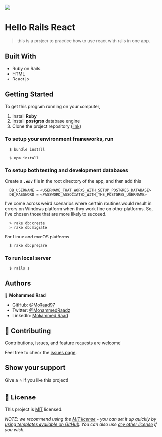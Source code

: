 ![](https://img.shields.io/badge/Microverse-blueviolet)

# Hello Rails React 

> this is a project to practice how to use react with rails in one app.


## Built With

- Ruby on Rails
- HTML
- React js


## Getting Started

To get this program running on your computer,

1. Install **Ruby**
2. Install **postgres** database engine
2. Clone the project repository ([link](../../))

### To setup your environment frameworks, run
  ```
    $ bundle install
    
    $ npm install
  ```

### To setup both testing and development databases
  Create a _**`.env`**_ file in the root directory of the app, and then add this
  ```
    DB_USERNAME = <USERNAME_THAT_WORKS_WITH_SETUP_POSTGRES_DATABASE>
    DB_PASSWORD = <PASSWORD_ASSOCIATED_WITH_THE_POSTGRES_USERNAME>
  ```

  I've come across weird scenarios where certain routines would result in errors on Windows platform when 
  they work fine on other platforms. So, I've chosen those that are more likely to succeed.
  ```
    > rake db:create
    > rake db:migrate
  ```

  For Linux and macOS platforms
  ```
    $ rake db:prepare
  ```

### To run local server
  ```
    $ rails s
  ```


## Authors

👤 **Mohammed Raad**

- GitHub: [@MoRaad97](https://github.com/MoRaad97)
- Twitter: [@MohammedRaadz](https://twitter.com/MohammedRaadz)
- LinkedIn: [Mohammed Raad](linkedin.com/in/mohammed-raad-600176210)

## 🤝 Contributing

Contributions, issues, and feature requests are welcome!

Feel free to check the [issues page](../../issues/).

## Show your support

Give a ⭐️ if you like this project!


## 📝 License

This project is [MIT](./LICENSE) licensed.

_NOTE: we recommend using the [MIT license](https://choosealicense.com/licenses/mit/) - you can set it up quickly by [using templates available on GitHub](https://docs.github.com/en/communities/setting-up-your-project-for-healthy-contributions/adding-a-license-to-a-repository). You can also use [any other license](https://choosealicense.com/licenses/) if you wish._
